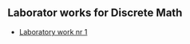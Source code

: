 ## Laborator works for Discrete Math

- [Laboratory work nr 1](https://github.com/sergiu-terman/labs/tree/master/md/lab1)
